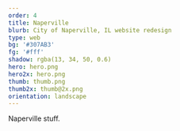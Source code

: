 ```yaml
---
order: 4
title: Naperville
blurb: City of Naperville, IL website redesign
type: web
bg: '#307AB3'
fg: '#fff'
shadow: rgba(13, 34, 50, 0.6)
hero: hero.png
hero2x: hero.png
thumb: thumb.png
thumb2x: thumb@2x.png
orientation: landscape
---
```


Naperville stuff.